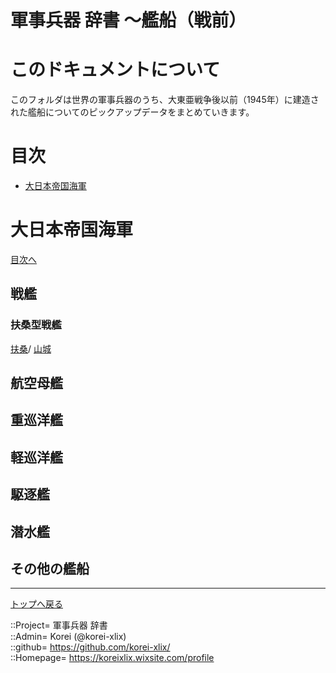 # 軍事兵器 辞書 ～艦船（戦前）

# このドキュメントについて
このフォルダは世界の軍事兵器のうち、大東亜戦争後以前（1945年）に建造された艦船についてのピックアップデータをまとめていきます。  


# 目次 <a name="aMokuji"></a>

* [大日本帝国海軍](#aEmp-Japan)




# 大日本帝国海軍 <a name="aEmp-Japan"></a>
[目次へ](#aEmp-Japan)


## 戦艦

### 扶桑型戦艦
[扶桑](/ship_old/emp_japan/fuso_fuso.md)/
[山城](/ship_old/emp_japan/fuso_yamashirofuso.md)


## 航空母艦


## 重巡洋艦


## 軽巡洋艦


## 駆逐艦


## 潜水艦


## その他の艦船









***
[トップへ戻る](/README.md)  
  
::Project= 軍事兵器 辞書  
::Admin= Korei (@korei-xlix)  
::github= https://github.com/korei-xlix/  
::Homepage= https://koreixlix.wixsite.com/profile  
